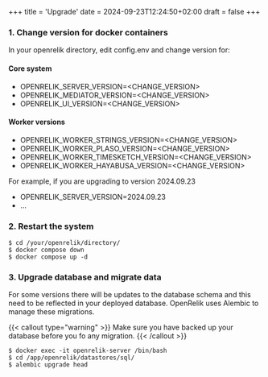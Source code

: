 +++
title = 'Upgrade'
date = 2024-09-23T12:24:50+02:00
draft = false
+++

### 1. Change version for docker containers
In your openrelik directory, edit config.env and change version for:

#### Core system
* OPENRELIK_SERVER_VERSION=<CHANGE_VERSION>
* OPENRELIK_MEDIATOR_VERSION=<CHANGE_VERSION>
* OPENRELIK_UI_VERSION=<CHANGE_VERSION>

#### Worker versions
* OPENRELIK_WORKER_STRINGS_VERSION=<CHANGE_VERSION>
* OPENRELIK_WORKER_PLASO_VERSION=<CHANGE_VERSION>
* OPENRELIK_WORKER_TIMESKETCH_VERSION=<CHANGE_VERSION>
* OPENRELIK_WORKER_HAYABUSA_VERSION=<CHANGE_VERSION>

For example, if you are upgrading to version 2024.09.23
* OPENRELIK_SERVER_VERSION=2024.09.23
* ...

### 2. Restart the system

```
$ cd /your/openrelik/directory/
$ docker compose down
$ docker compose up -d
```

### 3. Upgrade database and migrate data
For some versions there will be updates to the database schema and this need to be reflected
in your deployed database. OpenRelik uses Alembic to manage these migrations.

{{< callout type="warning" >}}
Make sure you have backed up your database before you fo any migration.
{{< /callout >}}

```
$ docker exec -it openrelik-server /bin/bash
$ cd /app/openrelik/datastores/sql/
$ alembic upgrade head
```
